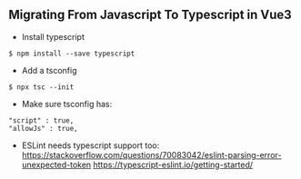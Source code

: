 ## Migrating From Javascript To Typescript in Vue3

- Install typescript
```
$ npm install --save typescript
```

- Add a tsconfig
```
$ npx tsc --init
```

- Make sure tsconfig has:
```
"script" : true,
"allowJs" : true,
```

- ESLint needs typescript support too:
https://stackoverflow.com/questions/70083042/eslint-parsing-error-unexpected-token
https://typescript-eslint.io/getting-started/
